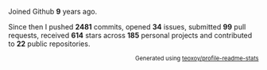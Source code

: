 Joined Github **9** years ago.

Since then I pushed **2481** commits, opened **34** issues, submitted **99** pull requests, received **614** stars across **185** personal projects and contributed to **22** public repositories.

<p align="right"><sub>Generated using <a href="https://github.com/marketplace/actions/profile-readme-stats">teoxoy/profile-readme-stats</a></sub></p>
